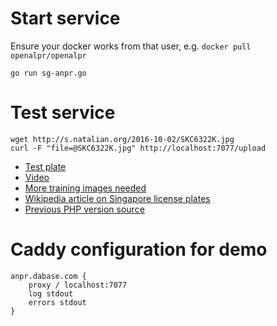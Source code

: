 # Start service

Ensure your docker works from that user, e.g. `docker pull openalpr/openalpr`

	go run sg-anpr.go

# Test service

	wget http://s.natalian.org/2016-10-02/SKC6322K.jpg
	curl -F "file=@SKC6322K.jpg" http://localhost:7077/upload

* [Test plate](http://s.natalian.org/2016-10-02/SKC6322K.jpg)
* [Video](https://www.youtube.com/watch?v=fpj6vptUbCA)
* [More training images needed](https://groups.google.com/forum/#!msg/openalpr/oWU2CvTR7yU/TEsz9LUgBQAJ)
* [Wikipedia article on Singapore license plates](https://en.wikipedia.org/wiki/Vehicle_registration_plates_of_Singapore)
* [Previous PHP version source](https://github.com/kaihendry/sg-anpr/blob/1c5ee9f623085082838b0bd2b0d0b4d2833e2768/upload.php)

# Caddy configuration for demo

	anpr.dabase.com {
		proxy / localhost:7077
		log stdout
		errors stdout
	}
